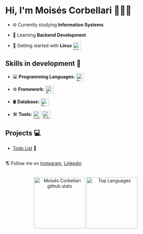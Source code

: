 # Hi, I'm Moisés Corbellari 👨🏾‍💻
- 🌐 Currently studying **Information Systems**

- 🧠 Learning **Backend Development**

- 🐧 Getting started with **Linux**
  <img src="https://skillicons.dev/icons?i=ubuntu" alt="Ubuntu" height="25" style="vertical-align: middle;"/>

## Skills in development 🚧

- 💻 **Programming Languages:**
  <img src="https://skillicons.dev/icons?i=python" alt="Python" height="25" style="vertical-align: middle;"/>

- ⚙️ **Framework:**
  <img src="https://skillicons.dev/icons?i=fastapi" alt="FastApi" height="25" style="vertical-align: middle;"/>

- 🛢️ **Database:**
  <img src="https://skillicons.dev/icons?i=postgresql" alt="PostgreSQL" height="25" style="vertical-align: middle;"/>

- 🛠️ **Tools:**
  <img src="https://skillicons.dev/icons?i=vscode,docker" alt="VS Code" height="25" style="vertical-align: middle;"/>
  <img src="https://cdn.jsdelivr.net/gh/devicons/devicon@latest/icons/dbeaver/dbeaver-original.svg" alt="DBeaver" height="25" style="vertical-align: middle;"/>

## Projects 💻
- [Todo List](https://github.com/MoisesCorbellari/Todo_List) 📝

##
🌎 Follow me on [Instagram], [Linkedin]

##
<div align="center">
  <img height="160em" src="https://github-readme-stats.vercel.app/api?username=MoisesCorbellari&theme=omni&show_icons=true&count_private=true&hide_border=false&include_all_commits=true" alt="Moisés Corbellari github stats"/>
  <img height="160em" src="https://github-readme-stats.vercel.app/api/top-langs/?username=MoisesCorbellari&layout=compact&hide_border=false&title_color=ff79c6&text_color=ff79c6&bg_color=282a36" alt="Top Languages"/>
</div>

[Instagram]: https://www.instagram.com/moises_corbellari/
[Linkedin]: https://www.linkedin.com/in/moises-corbellari-5187231b3/
